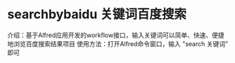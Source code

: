 # searchbybaidu 关键词百度搜索
介绍：基于Alfred应用开发的workflow接口，输入关键词可以简单、快速、便捷地浏览百度搜索结果项目
使用方法：打开Alfred命令窗口，输入 "search 关键词" 即可

